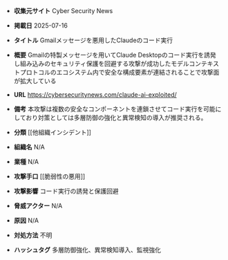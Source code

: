 - **収集元サイト**
Cyber Security News

- **掲載日**
2025-07-16

- **タイトル**
Gmailメッセージを悪用したClaudeのコード実行

- **概要**
Gmailの特製メッセージを用いてClaude Desktopのコード実行を誘発し組み込みのセキュリティ保護を回避する攻撃が成功したモデルコンテキストプロトコルのエコシステム内で安全な構成要素が連結されることで攻撃面が拡大している

- **URL**
https://cybersecuritynews.com/claude-ai-exploited/

- **備考**
本攻撃は複数の安全なコンポーネントを連鎖させてコード実行を可能にしており対策としては多層防御の強化と異常検知の導入が推奨される。

- **分類**
[[他組織インシデント]]

- **組織名**
N/A

- **業種**
N/A

- **攻撃手口**
[[脆弱性の悪用]]

- **攻撃影響**
コード実行の誘発と保護回避

- **脅威アクター**
N/A

- **原因**
N/A

- **対処方法**
不明

- **ハッシュタグ**
多層防御強化、異常検知導入、監視強化
